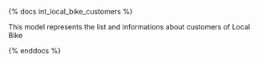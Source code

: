 {% docs int_local_bike_customers %}

This model represents the list and informations about customers of Local Bike

{% enddocs %}